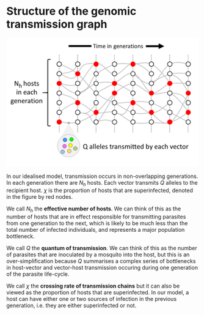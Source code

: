 # Structure of the genomic transmission graph

![idealised-tg](idealised-tg.png)

In our idealised model, transmission occurs in non-overlapping generations.  In each generation there are $N_h$ hosts.  Each vector transmits $Q$ alleles to the recipient host.  $\chi$ is the proportion of hosts that are superinfected, denoted in the figure by red nodes.

We call $N_h$ the **effective number of hosts**.  We can think of this as the number of hosts that are in effect responsible for transmitting parasites from one generation to the next, which is likely to be much less than the total number of infected individuals, and represents a major population bottleneck.

We call $Q$ the **quantum of transmission**.  We can think of this as the number of parasites that are inoculated by a mosquito into the host, but this is an over-simplification because $Q$ summarises a complex series of bottlenecks in host-vector and vector-host transmission occuring during one generation of the parasite life-cycle.

We call $\chi$ the **crossing rate of transmission chains** but it can also be viewed as the proportion of hosts that are superinfected.  In our model, a host can have either one or two sources of infection in the previous generation, i.e. they are either superinfected or not.